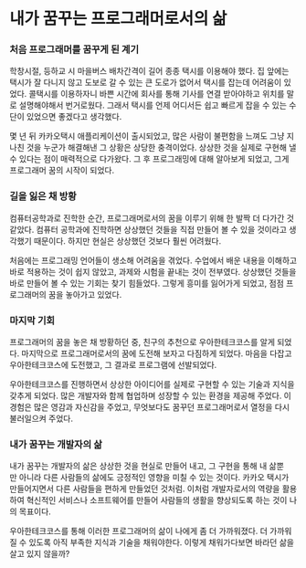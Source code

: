 # 내가 꿈꾸는 프로그래머로서의 삶

### 처음 프로그래머를 꿈꾸게 된 계기

학창시절, 등하교 시 마을버스 배차간격이 길어 종종 택시를 이용해야 했다.
집 앞에는 택시가 잘 다니지 않고 도보로 갈 수 있는 큰 도로가 없어서 택시를 잡는데 어려움이 있었다.
콜택시를 이용하자니 바쁜 시간에 회사를 통해 기사를 연결 받아야하고 위치를 말로 설명해야해서 번거로웠다.
그래서 택시를 언제 어디서든 쉽고 빠르게 잡을 수 있는 수단이 있었으면 좋겠다고 생각했다.

몇 년 뒤 카카오택시 애플리케이션이 출시되었고, 많은 사람이 불편함을 느껴도 그냥 지나친 것을 누군가 해결해낸 그 상황은 상당한 충격이었다.
상상한 것을 실제로 구현해 낼 수 있다는 점이 매력적으로 다가왔다.
그 후 프로그래밍에 대해 알아보게 되었고, 그게 프로그래머 꿈의 시작이 되었다.

### 길을 잃은 채 방황

컴퓨터공학과로 진학한 순간, 프로그래머로서의 꿈을 이루기 위해 한 발짝 더 다가간 것 같았다.
컴퓨터 공학과에 진학하면 상상했던 것들을 직접 만들어 볼 수 있을 것이라고 생각했기 때문이다.
하지만 현실은 상상했던 것보다 훨씬 어려웠다.

처음에는 프로그래밍 언어들이 생소해 어려움을 겪었다.
수업에서 배운 내용을 이해하고 바로 적용하는 것이 쉽지 않았고, 과제와 시험을 끝내는 것이 전부였다.
상상했던 것들을 바로 만들어 볼 수 있는 기회는 찾기 힘들었다.
그렇게 흥미를 잃어가게 되었고, 점점 프로그래머의 꿈을 놓아가고 있었다.

### 마지막 기회

프로그래머의 꿈을 놓은 채 방황하던 중, 친구의 추천으로 우아한테크코스를 알게 되었다.
마지막으로 프로그래머로서의 꿈에 도전해 보자고 다짐하게 되었다.
마음을 다잡고 우아한테크코스에 도전했고, 그 결과로 프로그램에 선발되었다.

우아한테크코스를 진행하면서 상상한 아이디어를 실제로 구현할 수 있는 기술과 지식을 갖추게 되었다.
많은 개발자와 함께 협업하며 성장할 수 있는 환경을 제공해 주었다.
이 경험은 많은 영감과 자신감을 주었고, 무엇보다도 꿈꾸던 프로그래머로서 열정을 다시 불러일으켜 주었다.

### 내가 꿈꾸는 개발자의 삶

내가 꿈꾸는 개발자의 삶은 상상한 것을 현실로 만들어 내고, 그 구현을 통해 내 삶뿐만 아니라 다른 사람들의 삶에도 긍정적인 영향을 미칠 수 있는 것이다.
카카오 택시가 만들어지면서 다른 사람들을 편하게 만들었던 것처럼.
이처럼 개발자로서의 역량을 활용하여 혁신적인 서비스나 소프트웨어를 만들어 사람들의 생활을 향상되도록 하는 것이 나의 목표이다.

우아한테크코스를 통해 이러한 프로그래머의 삶이 나에게 좀 더 가까워졌다.
더 가까워질 수 있도록 아직 부족한 지식과 기술을 채워야한다. 이렇게 채워가다보면 바라던 삶을 살고 있지 않을까?